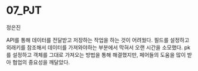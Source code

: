# 07_PJT


정은진

API를 통해 데이터를 전달받고 저장하는 작업을 하는 것이 어려웠다.
필드를 설정하고 외래키를 참조해서 데이터를 가져와야하는 부분에서 막혀서 
오랜 시간을 소모했다. pk를 설정하고 객체를 그대로 가져오는 방법을 통해
해결했지만, 페어들의 도움을 많이 받아 협업의 중요성을 깨달았다.
